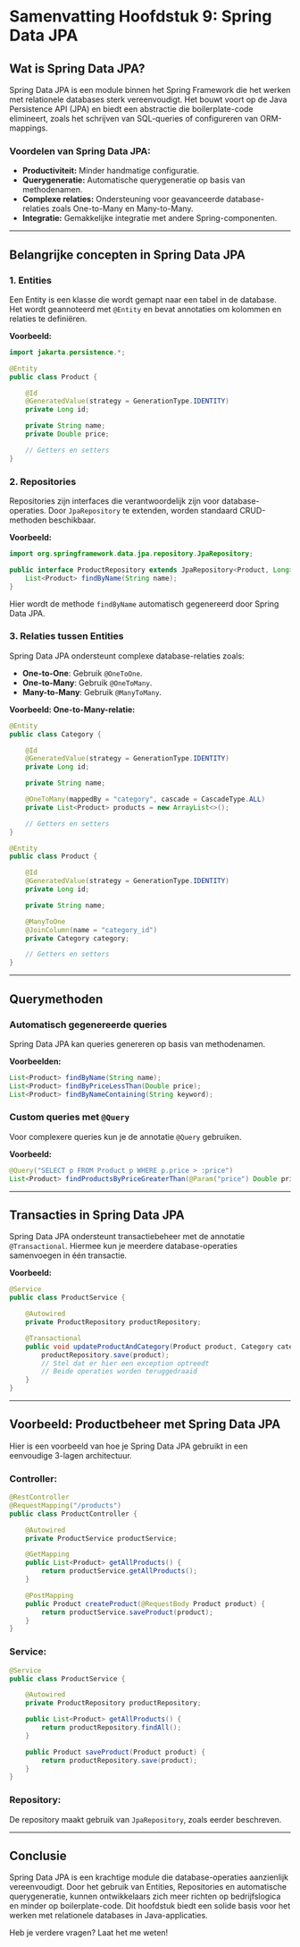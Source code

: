 # Samenvatting Hoofdstuk 9: Spring Data JPA

## Wat is Spring Data JPA?

Spring Data JPA is een module binnen het Spring Framework die het werken met relationele databases sterk vereenvoudigt. Het bouwt voort op de Java Persistence API (JPA) en biedt een abstractie die boilerplate-code elimineert, zoals het schrijven van SQL-queries of configureren van ORM-mappings.

### Voordelen van Spring Data JPA:

- **Productiviteit:** Minder handmatige configuratie.
- **Querygeneratie:** Automatische querygeneratie op basis van methodenamen.
- **Complexe relaties:** Ondersteuning voor geavanceerde database-relaties zoals One-to-Many en Many-to-Many.
- **Integratie:** Gemakkelijke integratie met andere Spring-componenten.

---

## Belangrijke concepten in Spring Data JPA

### 1. Entities

Een Entity is een klasse die wordt gemapt naar een tabel in de database. Het wordt geannoteerd met `@Entity` en bevat annotaties om kolommen en relaties te definiëren.

**Voorbeeld:**

```java
import jakarta.persistence.*;

@Entity
public class Product {

    @Id
    @GeneratedValue(strategy = GenerationType.IDENTITY)
    private Long id;

    private String name;
    private Double price;

    // Getters en setters
}
```

### 2. Repositories

Repositories zijn interfaces die verantwoordelijk zijn voor database-operaties. Door `JpaRepository` te extenden, worden standaard CRUD-methoden beschikbaar.

**Voorbeeld:**

```java
import org.springframework.data.jpa.repository.JpaRepository;

public interface ProductRepository extends JpaRepository<Product, Long> {
    List<Product> findByName(String name);
}
```

Hier wordt de methode `findByName` automatisch gegenereerd door Spring Data JPA.

### 3. Relaties tussen Entities

Spring Data JPA ondersteunt complexe database-relaties zoals:

- **One-to-One**: Gebruik `@OneToOne`.
- **One-to-Many**: Gebruik `@OneToMany`.
- **Many-to-Many**: Gebruik `@ManyToMany`.

**Voorbeeld: One-to-Many-relatie:**

```java
@Entity
public class Category {

    @Id
    @GeneratedValue(strategy = GenerationType.IDENTITY)
    private Long id;

    private String name;

    @OneToMany(mappedBy = "category", cascade = CascadeType.ALL)
    private List<Product> products = new ArrayList<>();

    // Getters en setters
}

@Entity
public class Product {

    @Id
    @GeneratedValue(strategy = GenerationType.IDENTITY)
    private Long id;

    private String name;

    @ManyToOne
    @JoinColumn(name = "category_id")
    private Category category;

    // Getters en setters
}
```

---

## Querymethoden

### Automatisch gegenereerde queries

Spring Data JPA kan queries genereren op basis van methodenamen.

**Voorbeelden:**

```java
List<Product> findByName(String name);
List<Product> findByPriceLessThan(Double price);
List<Product> findByNameContaining(String keyword);
```

### Custom queries met `@Query`

Voor complexere queries kun je de annotatie `@Query` gebruiken.

**Voorbeeld:**

```java
@Query("SELECT p FROM Product p WHERE p.price > :price")
List<Product> findProductsByPriceGreaterThan(@Param("price") Double price);
```

---

## Transacties in Spring Data JPA

Spring Data JPA ondersteunt transactiebeheer met de annotatie `@Transactional`. Hiermee kun je meerdere database-operaties samenvoegen in één transactie.

**Voorbeeld:**

```java
@Service
public class ProductService {

    @Autowired
    private ProductRepository productRepository;

    @Transactional
    public void updateProductAndCategory(Product product, Category category) {
        productRepository.save(product);
        // Stel dat er hier een exception optreedt
        // Beide operaties worden teruggedraaid
    }
}
```

---

## Voorbeeld: Productbeheer met Spring Data JPA

Hier is een voorbeeld van hoe je Spring Data JPA gebruikt in een eenvoudige 3-lagen architectuur.

### Controller:

```java
@RestController
@RequestMapping("/products")
public class ProductController {

    @Autowired
    private ProductService productService;

    @GetMapping
    public List<Product> getAllProducts() {
        return productService.getAllProducts();
    }

    @PostMapping
    public Product createProduct(@RequestBody Product product) {
        return productService.saveProduct(product);
    }
}
```

### Service:

```java
@Service
public class ProductService {

    @Autowired
    private ProductRepository productRepository;

    public List<Product> getAllProducts() {
        return productRepository.findAll();
    }

    public Product saveProduct(Product product) {
        return productRepository.save(product);
    }
}
```

### Repository:

De repository maakt gebruik van `JpaRepository`, zoals eerder beschreven.

---

## Conclusie

Spring Data JPA is een krachtige module die database-operaties aanzienlijk vereenvoudigt. Door het gebruik van Entities, Repositories en automatische querygeneratie, kunnen ontwikkelaars zich meer richten op bedrijfslogica en minder op boilerplate-code. Dit hoofdstuk biedt een solide basis voor het werken met relationele databases in Java-applicaties.

Heb je verdere vragen? Laat het me weten!